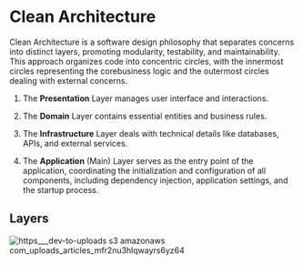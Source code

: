 # Clean Architecture

Clean Architecture is a software design philosophy that separates concerns into distinct layers, promoting modularity, testability, and maintainability.
This approach organizes code into concentric circles, with the innermost circles representing the corebusiness logic and the outermost circles dealing with
external concerns.

1. The **Presentation** Layer manages user interface and interactions.

2. The **Domain** Layer contains essential entities and business rules.

3. The **Infrastructure** Layer deals with technical details like databases, APIs, and external services.

4. The **Application** (Main) Layer serves as the entry point of the application, coordinating the initialization and configuration of all components, including dependency injection, application settings, and the startup process.

## Layers

![https___dev-to-uploads s3 amazonaws com_uploads_articles_mfr2nu3hlqwayrs6yz64](https://github.com/user-attachments/assets/20ac22cd-8f26-49a7-9f84-39d6877a5ad1)